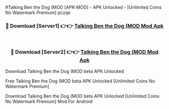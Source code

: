 #Talking Ben the Dog (MOD [APK-MOD] - APK Unlocked - [Unlimited Coins No Watermark Premium] pczqe



<div align="center">

<h3>🔴 Download [Server1] 👉👉 <a href="https://momento.my/?title=Talking_Ben_the_Dog_(MOD">Talking Ben the Dog (MOD Mod Apk</a></h3><br>

<h3>🔴 Download [Server2] 👉👉 <a href="https://momento.my/?title=Talking_Ben_the_Dog_(MOD">Talking Ben the Dog (MOD Mod Apk</a></h3>
</div>



Download Talking Ben the Dog (MOD beta APK Unlocked

Free Talking Ben the Dog (MOD beta APK Unlocked [Unlimited Coins No Watermark Premium]

Download Talking Ben the Dog (MOD beta APK Unlocked [Unlimited Coins No Watermark Premium] Mod For Android
